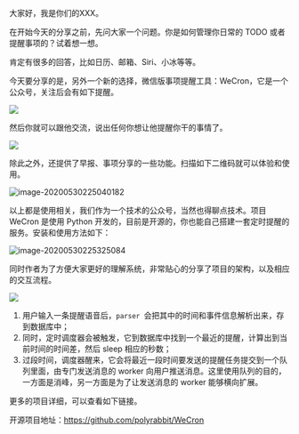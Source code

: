大家好，我是你们的XXX。

在开始今天的分享之前，先问大家一个问题。你是如何管理你日常的 TODO 或者提醒事项的？试着想一想。

肯定有很多的回答，比如日历、邮箱、Siri、小冰等等。

今天要分享的是，另外一个新的选择，微信版事项提醒工具：WeCron，它是一个公众号，关注后会有如下提醒。

![](https://7465-test-3c9b5e-1-1301419220.tcb.qcloud.la/mac_github_images/compress_image-20200530224.png)

然后你就可以跟他交流，说出任何你想让他提醒你干的事情了。

![](https://7465-test-3c9b5e-1-1301419220.tcb.qcloud.la/mac_github_images/compress_wecron.jpeg)

除此之外，还提供了早报、事项分享的一些功能。扫描如下二维码就可以体验和使用。

![image-20200530225040182](https://7465-test-3c9b5e-1-1301419220.tcb.qcloud.la/mac_github_images/compress_image-20200530225040182.png)

以上都是使用相关，我们作为一个技术的公众号，当然也得聊点技术。项目 WeCron 是使用 Python 开发的，目前是开源的，你也能自己搭建一套定时提醒的服务。安装和使用方法如下：

![image-20200530225325084](https://7465-test-3c9b5e-1-1301419220.tcb.qcloud.la/mac_github_images/compress_image-20200530225325084.png)

同时作者为了方便大家更好的理解系统，非常贴心的分享了项目的架构，以及相应的交互流程。

![](https://7465-test-3c9b5e-1-1301419220.tcb.qcloud.la/mac_github_images/compress_wecron-schedule-architecture.png)

1. 用户输入一条提醒语音后，`parser `会把其中的时间和事件信息解析出来，存到数据库中；
2. 同时，定时调度器会被触发，它到数据库中找到一个最近的提醒，计算出到当前时间的时间差，然后 sleep 相应的秒数；
3. 过段时间，调度器醒来，它会将最近一段时间要发送的提醒任务提交到一个队列里面，由专门发送消息的 worker 向用户推送消息。这里使用队列的目的，一方面是消峰，另一方面是为了让发送消息的 worker 能够横向扩展。

更多的项目详细，可以查看如下链接。

开源项目地址：https://github.com/polyrabbit/WeCron